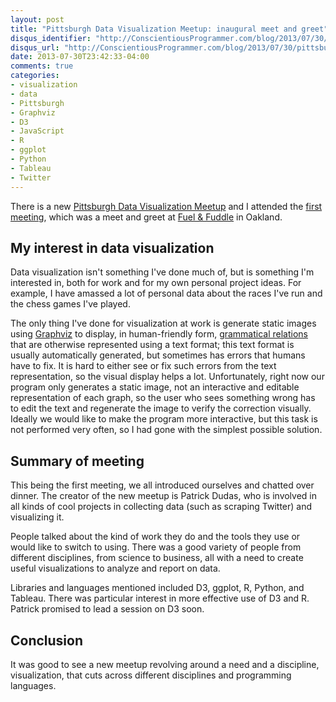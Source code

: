 ```yaml
---
layout: post
title: "Pittsburgh Data Visualization Meetup: inaugural meet and greet"
disqus_identifier: "http://ConscientiousProgrammer.com/blog/2013/07/30/pittsburgh-data-visualization-meetup-inaugural-meet-and-greet/"
disqus_url: "http://ConscientiousProgrammer.com/blog/2013/07/30/pittsburgh-data-visualization-meetup-inaugural-meet-and-greet/"
date: 2013-07-30T23:42:33-04:00
comments: true
categories: 
- visualization
- data
- Pittsburgh
- Graphviz
- D3
- JavaScript
- R
- ggplot
- Python
- Tableau
- Twitter
---
```

There is a new [Pittsburgh Data Visualization Meetup](http://www.meetup.com/Pittsburgh-Data-Visualization-Group/) and I attended the [first meeting](http://www.meetup.com/Pittsburgh-Data-Visualization-Group/events/128665542/), which was a meet and greet at [Fuel & Fuddle](http://www.fuelandfuddle.com/) in Oakland.

<!--more-->

## My interest in data visualization

Data visualization isn't something I've done much of, but is something I'm interested in, both for work and for my own personal project ideas. For example, I have amassed a lot of personal data about the races I've run and the chess games I've played.

The only thing I've done for visualization at work is generate static images using [Graphviz](http://www.graphviz.org/) to display, in human-friendly form, [grammatical relations](http://en.wikipedia.org/wiki/Grammatical_relation) that are otherwise represented using a text format; this text format is usually automatically generated, but sometimes has errors that humans have to fix. It is hard to either see or fix such errors from the text representation, so the visual display helps a lot. Unfortunately, right now our program only generates a static image, not an interactive and editable representation of each graph, so the user who sees something wrong has to edit the text and regenerate the image to verify the correction visually. Ideally we would like to make the program more interactive, but this task is not performed very often, so I had gone with the simplest possible solution.

## Summary of meeting

This being the first meeting, we all introduced ourselves and chatted over dinner. The creator of the new meetup is Patrick Dudas, who is involved in all kinds of cool projects in collecting data (such as scraping Twitter) and visualizing it.

People talked about the kind of work they do and the tools they use or would like to switch to using. There was a good variety of people from different disciplines, from science to business, all with a need to create useful visualizations to analyze and report on data.

Libraries and languages mentioned included D3, ggplot, R, Python, and Tableau. There was particular interest in more effective use of D3 and R. Patrick promised to lead a session on D3 soon.

## Conclusion

It was good to see a new meetup revolving around a need and a discipline, visualization, that cuts across different disciplines and programming languages.

